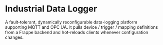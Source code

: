 # Industrial Data Logger

A fault-tolerant, dynamically reconfigurable data-logging platform supporting
MQTT and OPC UA. It pulls device / trigger / mapping definitions from a Frappe
backend and hot-reloads clients whenever configuration changes.
